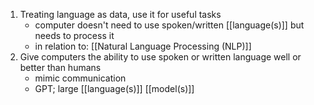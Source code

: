 1. Treating language as data, use it for useful tasks
	- computer doesn't need to use spoken/written [[language(s)]] but needs to process it
	- in relation to: [[Natural Language Processing (NLP)]]
1. Give computers the ability to use spoken or written language well or better than humans
	- mimic communication
	- GPT; large [[language(s)]] [[model(s)]]


